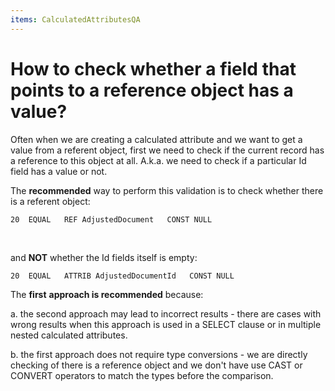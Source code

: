 ```yaml
---
items: CalculatedAttributesQA
---
```


# How to check whether a field that points to a reference object has a value?

Often when we are creating a calculated attribute and we  want to get a value from a referent object, first we need to check if  the current record has a reference to this object at all. A.k.a. we need to check if a particular Id field has a value or not. 



The **recommended** way to perform this validation is to check whether there is a referent object:

```
20  EQUAL   REF AdjustedDocument   CONST NULL        
```

​                



and **NOT** whether the Id fields itself is empty:

```
20  EQUAL   ATTRIB AdjustedDocumentId   CONST NULL
```



The **first** **approach is recommended** because:

a. the second approach may lead to incorrect results - there are cases  with wrong results when this approach is used in a SELECT clause or in  multiple nested calculated attributes.

b. the first approach does  not require type conversions - we are directly checking of there is a  reference object and we don't have use CAST or CONVERT operators to  match the types before the comparison.

